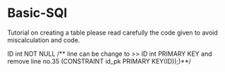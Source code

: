 # Basic-SQl
Tutorial on creating a table 
please read carefully the code given to avoid miscalculation and code.

ID int NOT NULL /** line can be change to >> ID int PRIMARY KEY and remove line no.35 (CONSTRAINT id_pk PRIMARY KEY(ID));)**/
